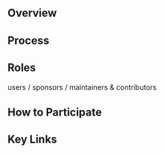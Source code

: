 ## Overview

## Process

## Roles

users / sponsors / maintainers & contributors

## How to Participate

## Key Links


